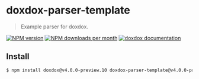 # doxdox-parser-template

> Example parser for doxdox.

[![NPM version](https://img.shields.io/npm/v/doxdox-parser-template?style=flat-square)](https://www.npmjs.org/package/doxdox-parser-template)
[![NPM downloads per month](https://img.shields.io/npm/dm/doxdox-parser-template?style=flat-square)](https://www.npmjs.org/package/doxdox-parser-template)
[![doxdox documentation](https://img.shields.io/badge/doxdox-documentation-%23E85E95?style=flat-square)](https://doxdox.org)

## Install

```bash
$ npm install doxdox@v4.0.0-preview.10 doxdox-parser-template@v4.0.0-preview.10 --save-dev
```
